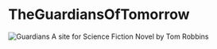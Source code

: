 # TheGuardiansOfTomorrow
![Guardians](https://www.github.com/TylersDurden/GuardiansOfTommorrow/master/images/home.jpeg)
A site for Science Fiction Novel by Tom Robbins
